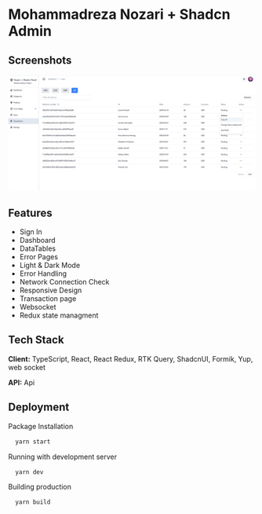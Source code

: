 # Mohammadreza Nozari + Shadcn Admin

## Screenshots

![App Screenshot](https://raw.githubusercontent.com/Mohammadreza-Nozari/transactions/refs/heads/main/images/Capture.PNG)

## Features

- Sign In
- Dashboard
- DataTables
- Error Pages
- Light & Dark Mode
- Error Handling
- Network Connection Check
- Responsive Design
- Transaction page
- Websocket
- Redux state managment

## Tech Stack

**Client:** TypeScript, React, React Redux, RTK Query, ShadcnUI, Formik, Yup, web socket

**API:** Api

## Deployment

Package Installation

```bash
  yarn start
```

Running with development server

```bash
  yarn dev
```

Building production

```bash
  yarn build
```

